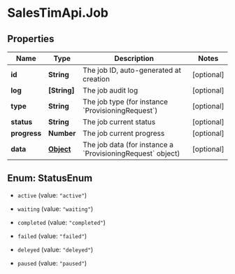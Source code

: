 # SalesTimApi.Job

## Properties

Name | Type | Description | Notes
------------ | ------------- | ------------- | -------------
**id** | **String** | The job ID, auto-generated at creation | [optional] 
**log** | **[String]** | The job audit log | [optional] 
**type** | **String** | The job type (for instance &#x60;ProvisioningRequest&#x60;) | [optional] 
**status** | **String** | The job current status | [optional] 
**progress** | **Number** | The job current progress | [optional] 
**data** | [**Object**](.md) | The job data (for instance a &#x60;ProvisioningRequest&#x60; object) | [optional] 



## Enum: StatusEnum


* `active` (value: `"active"`)

* `waiting` (value: `"waiting"`)

* `completed` (value: `"completed"`)

* `failed` (value: `"failed"`)

* `deleyed` (value: `"deleyed"`)

* `paused` (value: `"paused"`)




